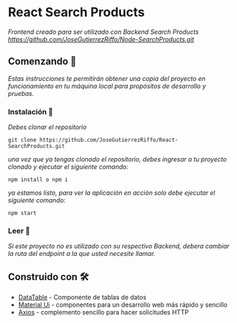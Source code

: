 # React Search Products

_Frontend creado para ser utilizado con Backend Search Products https://github.com/JoseGutierrezRiffo/Node-SearchProducts.git_

## Comenzando 🚀

_Estas instrucciones te permitirán obtener una copia del proyecto en funcionamiento en tu máquina local para propósitos de desarrollo y pruebas._


### Instalación 🔧

_Debes clonar el repositorio_

```
git clone https://github.com/JoseGutierrezRiffo/React-SearchProducts.git
```

_una vez que ya tengas clonado el repositorio, debes ingresar a tu proyecto clonado y ejecutar el siguiente comando:_

```
npm install o npm i
```

_ya estamos listo, para ver la aplicación en acción solo debe ejecutar el siguiente comando:_

```
npm start
```


### Leer  📄

_Si este proyecto no es utilizado con su respectivo Backend, debera cambiar la ruta del endpoint a la que usted necesite llamar._





## Construido con 🛠️

* [DataTable](https://www.material-ui-datatables.com/) - Componente de tablas de datos
* [Material Ui](https://maven.apache.org/) - componentes para un desarrollo web más rápido y sencillo
* [Axios](https://www.npmjs.com/package/axios) - complemento sencillo para hacer solicitudes HTTP

